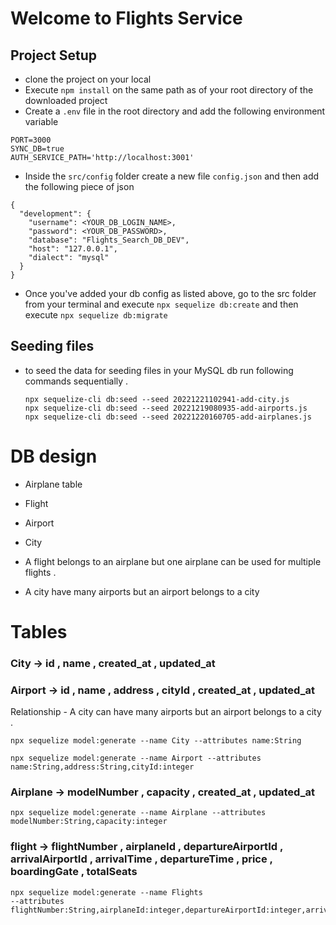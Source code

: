 # Welcome to Flights Service

## Project Setup
- clone the project on your local
- Execute `npm install` on the same path as of your root directory of the downloaded project
- Create a `.env` file in the root directory and add the following environment variable
```
PORT=3000
SYNC_DB=true
AUTH_SERVICE_PATH='http://localhost:3001'
```

- Inside the `src/config` folder create a new file `config.json` and then add the following piece of json

```
{
  "development": {
    "username": <YOUR_DB_LOGIN_NAME>,
    "password": <YOUR_DB_PASSWORD>,
    "database": "Flights_Search_DB_DEV",
    "host": "127.0.0.1",
    "dialect": "mysql"
  }
}

```

- Once you've added your db config as listed above, go to the src folder from your terminal and execute `npx sequelize db:create`
and then execute `npx sequelize db:migrate`

## Seeding files 
- to seed the data for seeding files in your MySQL db run following commands sequentially . 

   `npx sequelize-cli db:seed --seed 20221221102941-add-city.js`\
   `npx sequelize-cli db:seed --seed 20221219080935-add-airports.js`\
   `npx sequelize-cli db:seed --seed 20221220160705-add-airplanes.js`
   
# DB design 

  - Airplane table   
  - Flight  
  - Airport
  - City 


- A flight belongs to an airplane but one airplane can be used for multiple flights . 
- A city have many airports but an airport belongs to a city 
 
# Tables

### City -> id , name , created_at , updated_at 

### Airport -> id , name , address , cityId , created_at , updated_at 

  Relationship - A city can have many airports but an airport belongs to a city .

 ```
 npx sequelize model:generate --name City --attributes name:String

 npx sequelize model:generate --name Airport --attributes name:String,address:String,cityId:integer
 ``` 

### Airplane -> modelNumber , capacity , created_at , updated_at 

```
npx sequelize model:generate --name Airplane --attributes modelNumber:String,capacity:integer
```

### flight -> flightNumber , airplaneId , departureAirportId , arrivalAirportId , arrivalTime , departureTime , price , boardingGate , totalSeats

```
npx sequelize model:generate --name Flights 
--attributes flightNumber:String,airplaneId:integer,departureAirportId:integer,arrivalAirportId:integer,arrivalTime:date,departureTime:date,price:integer,boardingGate:String,totalSeats:integer,price:integer
```

